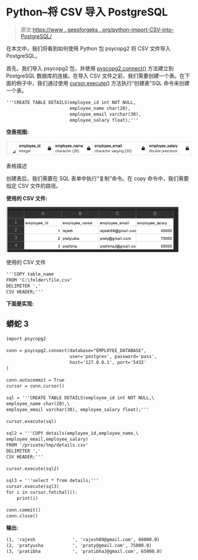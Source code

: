# Python–将 CSV 导入 PostgreSQL

> 原文:[https://www . geesforgeks . org/python-import-CSV-into-PostgreSQL/](https://www.geeksforgeeks.org/python-import-csv-into-postgresql/)

在本文中，我们将看到如何使用 Python 包 psycopg2 将 CSV 文件导入 PostgreSQL。

首先，我们导入 psycopg2 包，并使用 [pyscopg2.connect()](https://www.geeksforgeeks.org/postgresql-connect-to-postgresql-database-server-in-python/) 方法建立到 PostgreSQL 数据库的连接。在导入 CSV 文件之前，我们需要创建一个表。在下面的例子中，我们通过使用 [cursor.execute()](https://www.geeksforgeeks.org/python-sqlite-connecting-to-database/) 方法执行“创建表”SQL 命令来创建一个表。

```
'''CREATE TABLE DETAILS(employee_id int NOT NULL,
                        employee_name char(20), 
                        employee_email varchar(30),
                        employee_salary float);'''
```

**空表视图:**

![](img/31a0456f8293e0e66ede76482159b0f2.png)

表格描述

创建表后，我们需要在 SQL 表单中执行“复制”命令。在 copy 命令中，我们需要指定 CSV 文件的路径。

**使用的 CSV 文件:**

![](img/f2b8bdccb2cef1f2684b7251aa55d23b.png)

使用的 CSV 文件

```
'''COPY table_name
FROM 'C:\folder\file.csv' 
DELIMITER ',' 
CSV HEADER;'''
```

**下面是实现:**

## 蟒蛇 3

```
import psycopg2

conn = psycopg2.connect(database="EMPLOYEE_DATABASE",
                        user='postgres', password='pass', 
                        host='127.0.0.1', port='5432'
)

conn.autocommit = True
cursor = conn.cursor()

sql = '''CREATE TABLE DETAILS(employee_id int NOT NULL,\
employee_name char(20),\
employee_email varchar(30), employee_salary float);'''

cursor.execute(sql)

sql2 = '''COPY details(employee_id,employee_name,\
employee_email,employee_salary)
FROM '/private/tmp/details.csv'
DELIMITER ','
CSV HEADER;'''

cursor.execute(sql2)

sql3 = '''select * from details;'''
cursor.execute(sql3)
for i in cursor.fetchall():
    print(i)

conn.commit()
conn.close()
```

**输出:**

```
(1, 'rajesh              ', 'rajesh89@gmail.com', 60000.0)
(2, 'pratyusha           ', 'praty@gmail.com', 75000.0)
(3, 'pratibha            ', 'pratibhaJ@gmail.com', 65000.0)
```